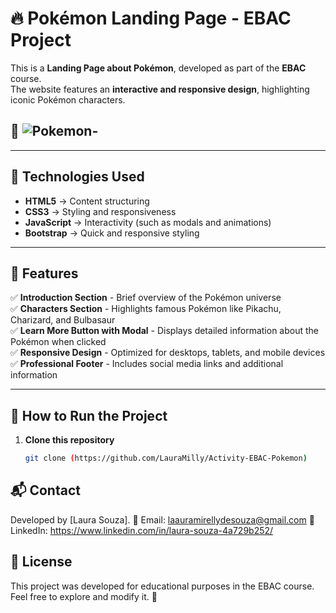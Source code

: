 # 🔥 Pokémon Landing Page - EBAC Project

This is a **Landing Page about Pokémon**, developed as part of the **EBAC** course.  
The website features an **interactive and responsive design**, highlighting iconic Pokémon characters.

## 📸 ![Pokemon-](https://github.com/user-attachments/assets/f4ab2deb-9dc8-4c33-b275-b925737f46ea)




---

## 🚀 Technologies Used

- **HTML5** → Content structuring  
- **CSS3** → Styling and responsiveness  
- **JavaScript** → Interactivity (such as modals and animations)  
- **Bootstrap** → Quick and responsive styling  

---

## 📌 Features

✅ **Introduction Section** - Brief overview of the Pokémon universe  
✅ **Characters Section** - Highlights famous Pokémon like Pikachu, Charizard, and Bulbasaur  
✅ **Learn More Button with Modal** - Displays detailed information about the Pokémon when clicked  
✅ **Responsive Design** - Optimized for desktops, tablets, and mobile devices  
✅ **Professional Footer** - Includes social media links and additional information  

---

## 📂 How to Run the Project

1. **Clone this repository**  
   ```bash
   git clone (https://github.com/LauraMilly/Activity-EBAC-Pokemon)

 ## 📬 Contact
Developed by [Laura Souza].
📧 Email: laauramirellydesouza@gmail.com
💼 LinkedIn: https://www.linkedin.com/in/laura-souza-4a729b252/

## 📜 License
This project was developed for educational purposes in the EBAC course. Feel free to explore and modify it. 🚀


